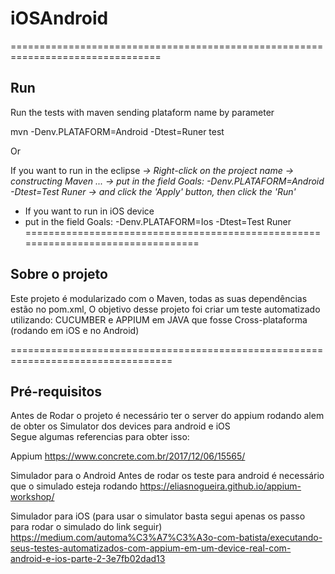 # iOSAndroid

================================================================================
## Run

Run the tests with maven sending plataform name by parameter

mvn -Denv.PLATAFORM=Android -Dtest=Runer test

Or

If you want to run in the eclipse
 *-> Right-click on the project name*
 *-> constructing Maven ...* 
 *-> put in the field Goals: -Denv.PLATAFORM=Android -Dtest=Test Runer* 
 *-> and click the 'Apply' button, then click the 'Run'*

- If you want to run in iOS device 
- put in the field Goals: -Denv.PLATAFORM=Ios -Dtest=Test Runer 
=================================================================================

## Sobre o projeto

Este projeto é modularizado com o Maven, todas as suas dependências estão no pom.xml,
O objetivo desse projeto foi criar um teste automatizado utilizando: CUCUMBER e APPIUM em JAVA que fosse Cross-plataforma (rodando em iOS e no Android)

==================================================================================
## Pré-requisitos

Antes de Rodar o projeto é necessário ter o server do appium rodando alem de obter os Simulator dos devices para android e iOS  
Segue algumas referencias para obter isso:

Appium
https://www.concrete.com.br/2017/12/06/15565/

Simulador para o Android
Antes de rodar os teste para android é necessário que o simulado esteja rodando
https://eliasnogueira.github.io/appium-workshop/

Simulador para iOS 
(para usar o  simulator basta segui apenas os passo para rodar o simulado do link seguir)
https://medium.com/automa%C3%A7%C3%A3o-com-batista/executando-seus-testes-automatizados-com-appium-em-um-device-real-com-android-e-ios-parte-2-3e7fb02dad13

